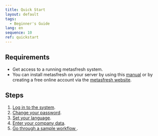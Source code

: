 ```yaml
---
title: Quick Start
layout: default
tags:
  - Beginner's Guide
lang: en
sequence: 10
ref: quickstart
---
```


## Requirements
- Get access to a running metasfresh system.
- You can install metasfresh on your server by using this [manual](http://docs.metasfresh.org/pages/installation/index_en) or by creating a free online account via the [metasfresh website](http://metasfresh.com/en/nextgen).

## Steps
1. [Log in to the system](Logon).
1. [Change your password](Change_password).
1. [Set your language](SwitchLanguage).
1. [Enter your company data](InitialSetupWizard).
1. [Go through a sample workflow ](Workflow_SalesOrder_to_Invoice).
